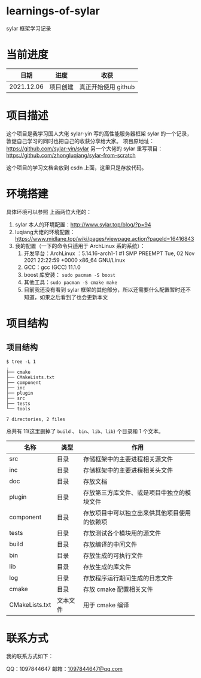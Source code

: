 # learnings-of-sylar
sylar 框架学习记录

# 当前进度
| 日期    |  进度   | 收获 |
|----     | --- | --- |
| 2021.12.06 | 项目创建 | 真正开始使用 github |

# 项目描述
这个项目是我学习国人大佬 sylar-yin 写的高性能服务器框架 sylar 的一个记录，敦促自己学习的同时也把自己的收获分享给大家。
项目原地址：https://github.com/sylar-yin/sylar
另一个大佬的 sylar 重写项目：https://github.com/zhongluqiang/sylar-from-scratch

这个项目的学习文档会放到 csdn 上面，这里只是存放代码。

# 环境搭建
具体环境可以参照 上面两位大佬的：

1. sylar 本人的环境配置：http://www.sylar.top/blog/?p=94
2. luqiang大佬的环境配置：https://www.midlane.top/wiki/pages/viewpage.action?pageId=16416843
3. 我的配置（一下的命令只适用于 ArchLinux 系的系统）：
   1. 开发平台：ArchLinux ：5.14.16-arch1-1 #1 SMP PREEMPT Tue, 02 Nov 2021 22:22:59 +0000 x86_64 GNU/Linux
   2. GCC：gcc (GCC) 11.1.0
   3. boost 库安装： `sudo pacman -S boost`
   4. 其他工具：`sudo pacman -S cmake make`
   5. 目前我还没有看到 sylar 框架的其他部分，所以还需要什么配置暂时还不知道，如果之后看到了也会更新本文

# 项目结构
## 项目结构

```shell
$ tree -L 1
.
├── cmake
├── CMakeLists.txt
├── component
├── inc
├── plugin
├── src
├── tests
└── tools

7 directories, 2 files
```
总共有 11(这里删掉了 `build` 、 `bin`、`lib`、`lib`) 个目录和 1 个文本。

| 名称 | 类型                         | 作用 |
| ---- | ---------------------------- | ---- |
| src | 目录 |  存储框架中的主要进程相关源文件  |
| inc | 目录 |   存储框架中的主要进程相关头文件   |
| doc | 目录 | 存放文档 |
| plugin | 目录 | 存放第三方库文件、或是项目中独立的模块文件 |
| component | 目录 | 存放项目中可以独立出来供其他项目使用的依赖项 |
| tests | 目录 | 存放测试各个模块用的源文件 |
| build | 目录 | 存放编译的中间文件 |
| bin | 目录 | 存放生成的可执行文件|
| lib | 目录 | 存放生成的库文件 |
| log | 目录 | 存放程序运行期间生成的日志文件|
| cmake | 目录 | 存放 cmake 配置相关文件 |
| CMakeLists.txt | 文本文件 | 用于 cmake 编译 |


# 联系方式
我的联系方式如下：

QQ：1097844647
邮箱：1097844647@qq.com
